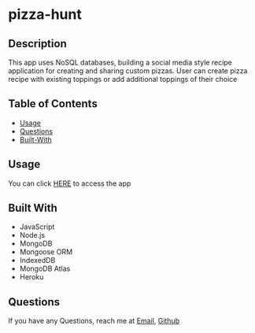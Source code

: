# pizza-hunt

## Description 
This app uses NoSQL databases, building a social media style recipe application for creating and sharing custom pizzas. User can create pizza recipe with existing toppings or add additional toppings of their choice 

## Table of Contents
  - [Usage](#Usage)
  - [Questions](#Questions)
  - [Built-With](#Built-With)

## Usage

You can click [HERE](https://muktarpizzahunt.herokuapp.com/) to access the app
## Built With
* JavaScript
* Node.js
* MongoDB
* Mongoose ORM
* IndexedDB
* MongoDB Atlas
* Heroku

## Questions
If you have any Questions, reach me at [Email](muk.ahmed13@gmail.com), [Github](https://github.com/)